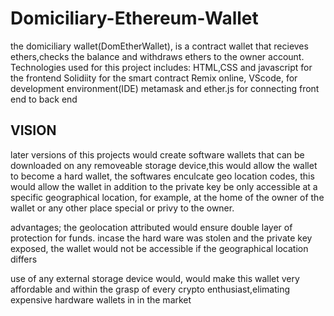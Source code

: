 # Domiciliary-Ethereum-Wallet
 the domiciliary wallet(DomEtherWallet), is a contract wallet that recieves ethers,checks the balance and withdraws ethers to the owner account.
 Technologies used for this project includes:
 HTML,CSS and javascript for the frontend
 Solidiity for the smart contract
 Remix online, VScode, for development environment(IDE)
 metamask and ether.js for connecting front end to back end
 
## VISION
 
 later versions of this projects would create software wallets that can be downloaded on any removeable storage device,this would allow the wallet to become a hard wallet,
 the softwares enculcate geo location codes, this would allow the wallet in addition to the private key be only accessible at a specific geographical location, for example,
 at the home of the owner of the wallet or any other place special or privy to the owner.
 
 advantages;
 the geolocation attributed would ensure double layer of protection for funds. incase the hard ware was stolen and the private key exposed, the wallet would not be accessible
 if the geographical location differs
 
 use of any external storage device would, would make this wallet very affordable and within the grasp of every crypto enthusiast,elimating expensive hardware wallets in 
 in the market
